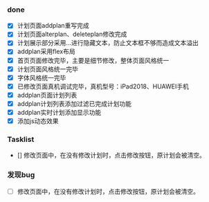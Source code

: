 ### done

 - [x] 计划页面addplan重写完成
 - [x] 计划页面alterplan、deleteplan修改完成
 - [x] 计划展示部分采用...进行隐藏文本，防止文本框不够而造成文本溢出
- [x] addplan采用flex布局
- [x] 首页页面修改完毕，主要是细节修改，整体页面风格统一
- [x] 计划页面风格统一完毕
- [x] 字体风格统一完毕 
- [x] 已修改页面真机调试完毕，真机型号：iPad2018、HUAWEI手机
- [x] addplan页面计划列表
- [x] addplan计划列表添加过滤已完成计划功能
-[x] addplan实时计划添加显示功能
-[x] 添加js动态效果
### Tasklist
- [] 修改页面中，在没有修改计划时，点击修改按钮，原计划会被清空。

### 发现bug

- [ ] 修改页面中，在没有修改计划时，点击修改按钮，原计划会被清空。

  






